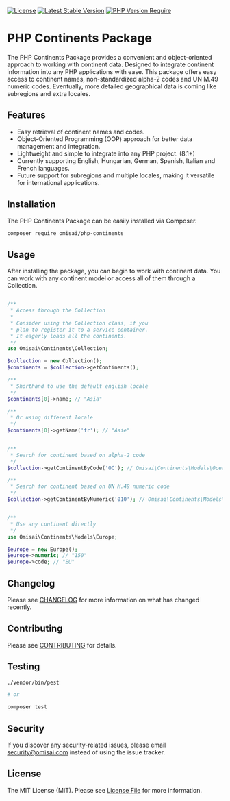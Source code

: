 [![License](https://img.shields.io/packagist/l/omisai/php-continents?style=for-the-badge)](https://packagist.org/packages/omisai/omisai/php-continents)
[![Latest Stable Version](https://img.shields.io/packagist/v/omisai/php-continents?style=for-the-badge)](https://packagist.org/packages/omisai/php-continents)
[![PHP Version Require](https://img.shields.io/packagist/dependency-v/omisai/php-continents/php?style=for-the-badge)](https://packagist.org/packages/omisai/php-continents)

# PHP Continents Package

The PHP Continents Package provides a convenient and object-oriented approach to working with continent data. Designed to integrate continent information into any PHP applications with ease. This package offers easy access to continent names, non-standardized alpha-2 codes and UN M.49 numeric codes. Eventually, more detailed geographical data is coming like subregions and extra locales.

## Features

- Easy retrieval of continent names and codes.
- Object-Oriented Programming (OOP) approach for better data management and integration.
- Lightweight and simple to integrate into any PHP project. (8.1+)
- Currently supporting English, Hungarian, German, Spanish, Italian and French languages.
- Future support for subregions and multiple locales, making it versatile for international applications.

## Installation

The PHP Continents Package can be easily installed via Composer.

```bash
composer require omisai/php-continents
```

## Usage

After installing the package, you can begin to work with continent data. You can work with any continent model or access all of them through a Collection.

```php

/**
 * Access through the Collection
 *
 * Consider using the Collection class, if you
 * plan to register it to a service container.
 * It eagerly loads all the continents.
 */
use Omisai\Continents\Collection;

$collection = new Collection();
$continents = $collection->getContinents();

/**
 * Shorthand to use the default english locale
 */
$continents[0]->name; // "Asia"

/**
 * Or using different locale
 */
$continents[0]->getName('fr'); // "Asie"


/**
 * Search for continent based on alpha-2 code
 */
$collection->getContinentByCode('OC'); // Omisai\Continents\Models\Oceania

/**
 * Search for continent based on UN M.49 numeric code
 */
$collection->getContinentByNumeric('010'); // Omisai\Continents\Models\Antarctica


/**
 * Use any continent directly
 */
use Omisai\Continents\Models\Europe;

$europe = new Europe();
$europe->numeric; // "150"
$europe->code; // "EU"

```

## Changelog

Please see [CHANGELOG](CHANGELOG.md) for more information on what has changed recently.

## Contributing

Please see [CONTRIBUTING](CONTRIBUTING.md) for details.

## Testing

```bash
./vendor/bin/pest

# or

composer test
```


## Security

If you discover any security-related issues, please email [security@omisai.com](mailto:security@omisai.com) instead of using the issue tracker.


## License

The MIT License (MIT). Please see [License File](LICENSE.md) for more information.